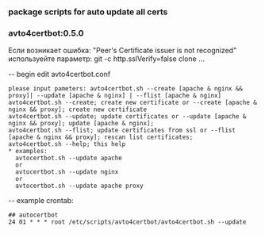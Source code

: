 ### package scripts for auto update all certs
### avto4certbot:0.5.0
Если возникает ошибка: "Peer's Certificate issuer is not recognized"
используейте параметр: git -c http.sslVerify=false clone ...

--
begin edit avto4certbot.conf
```
please input pameters: avto4certbot.sh --create [apache & nginx && proxy]| --update [apache & nginx] | --flist [apache & nginx]
avto4certbot.sh --create; create new certificate or --create [apache & nginx && proxy]; create new certificate 
avto4certbot.sh --update; update certificates or --update [apache & nginx && proxy]; update [apache & nginx];
avto4certbot.sh --flist; update certificates from ssl or --flist [apache & nginx && proxy]; rescan list certificates;
avto4certbot.sh --help; this help
* examples:
  avtocertbot.sh --update apache
  or
  avtocertbot.sh --update nginx
  or
  avtocertbot.sh --update apache proxy
```
--
example crontab:

```
## autocertbot
24 01 * * * root /etc/scripts/avto4certbot/avto4certbot.sh --update
```
